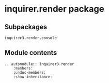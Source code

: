 # inquirer.render package

## Subpackages

```{toctree}
inquirer3.render.console
```

## Module contents

```{eval-rst}
.. automodule:: inquirer3.render
    :members:
    :undoc-members:
    :show-inheritance:
```

